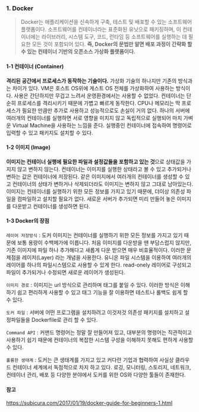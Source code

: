 ### 1. Docker

> Docker는 애플리케이션을 신속하게 구축, 테스트 및 배포할 수 있는 소프트웨어 플랫폼이다.
> 소프트웨어를 컨테이너라는 표준화된 유닛으로 패키징하며, 이 컨테이너에는 라이브러리, 시스템 도구, 코드, 런타임 등 소프트웨어를 실행하는 데 필요한 모든 것이 포함되어 있다.
> **즉, Docker의 문법만 알면 배포 과정이 간략화 할 수 있는 컨테이너 기반의 오픈소스 가상화 플랫폼이다.**

#### 1-1 컨테이너 (Container)

**격리된 공간에서 프로세스가 동작하는 기술이다.** 가상화 기술의 하나지만 기존의 방식과는 차이가 있다. VM은 호스트 OS위에 게스트 OS 전체를 가상화하여 사용하는 방식이다. 사용은 간단하지만 무겁고 느려서 운영환경에서는 사용할 수 없었다. 컨테이너는 단순히 프로세스를 격리시키기 때문에 가볍고 빠르게 동작한다. CPU나 메모리는 딱 프로세스가 필요한 만큼만 추가로 사용하고 성능적으로도 손실이 거의 없다. 
하나의 서버에 여러개의 컨테이너를 실행하면 서로 영향을 미치지 않고 독립적으로 실행되어 마치 가벼운 Virtual Machine을 사용하는 느낌을 준다. 실행중인 컨테이너에 접속하여 명령어로 입력할 수 있고 패키지도 설치할 수 있다. 

#### 1-2 이미지 (Image)

**이미지는 컨테이너 실행에 필요한 파일과 설정값들을 포함하고 있는 것**으로 상태값을 가지지 않고 변하지 않는다. 컨테이너는 이미지를 실행한 상태라고 볼 수 있고 추가되거나 변하는 값은 컨테이너에 저장된다. 같은 이미지에서 여러개의 컨테이너를 생성할 수 있고 컨테이너의 상태가 변하거나 삭제되더라도 이미지는 변하지 않고 그대로 남아있는다.
이미지는 컨테이너를 실행하기 위한 모든 정보를 가지고 있기 때문에, 더이상 의존성 파일을 컴파일하고 설치할 필요가 없다.
새로운 서버가 추가되면 미리 만들어 놓은 이미지를 다운받고 컨테이너를 생성하면 된다. 

#### 1-3 Docker의 장점

`레이어 저장방식` : 도커 이미지는 컨테이너를 실행하기 위한 모든 정보를 가지고 있기 때문에 보통 용량이 수백메가에 이릅니다. 처음 이미지를 다운받을 땐 부담스럽지 않지만, 기존 이미지에 파일 하나 추가해다고 새롭게 다운 받으면 매우 비효율적이다. 이러한 문제점을 레이저(Layer) 라는 개념을 사용한다. 유니온 파일 시스템을 이용하여 여러개의 레이어를 하나의 파일시스템으로 사용할 수 있게 한다. read-onely 레이어로 구성되고 파일이 추가되거나 수정되면 새로운 레이어가 생성된다.

`이미지 경로` : 이미지는 url 방식으로 관리하며 태그를 붙일 수 있다. 이러한 방식은 이해하기 쉽고 편리하게 사용할 수 있고 태그 기능을 잘 이용하면 테스트나 롤백도 쉽게 할 수 있다.

`도커 파일` : 서버에 어떤 프로그램을 설치하려고 이것저것 의존성 패키지를 설치하고 설정파일들을 Dockerfile로 관리 할 수 있다. 

`Command API` : 커맨드 명령어는 정말 잘 만들어져 있고, 대부분의 명령어는 직관적이고 사용하기 쉽기 때문에 컨테이너의 복잡한 시스템 구성을 이해하지 못해도 편하게 사용할 수 있다.

`훌륭한 생태계` : 도커는 큰 생태계를 가지고 있고 커다란 기업과 협력하여 사실상 클라우드 컨테이너 세계에서 독점적으로 차지 하고 있다. 로깅, 모니터링, 스토리지, 네트워크, 컨테이너 관리, 배포 등 다양한 분야에서 도커를 위한 OS와 다양한 툴들이 존재한다.



#### 참고

https://subicura.com/2017/01/19/docker-guide-for-beginners-1.html